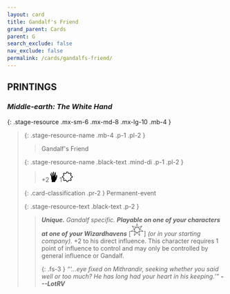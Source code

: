 ```yaml
---
layout: card
title: Gandalf's Friend
grand_parent: Cards
parent: G
search_exclude: false
nav_exclude: false
permalink: /cards/gandalfs-friend/
---
```


## PRINTINGS


### _Middle-earth: The White Hand_

{: .stage-resource .mx-sm-6 .mx-md-8 .mx-lg-10 .mb-4 }
> {: .stage-resource-name .mb-4 .p-1 .pl-2 }
> > <div class="card-mp"></div>
> > <div class="card-name">Gandalf's Friend</div>
>
> {: .stage-resource-name .black-text .mind-di .p-1 .pl-2 }
> > +2![](/assets/images/di.svg) 1![](/assets/images/stage-point.svg)
>
> {: .card-classification .pr-2 }
> Permanent-event
>
> {: .stage-resource-text .black-text .p-2 }
> > _**Unique.**_ _Gandalf specific._ ***Playable on one of your characters at one of your Wizardhavens*** \[![](/assets/images/free-haven.svg)] _(or in your starting company)_. +2 to his direct influence. This character requires 1 point of influence to control and may only be controlled by general influence or Gandalf.   
> > 
> > {: .fs-3 } 
> > _“‘...eye fixed on Mithrandir, seeking whether you said well or too much? He has long had your heart in his keeping.’”_ ***---&#65279;LotRV*** 
> 

